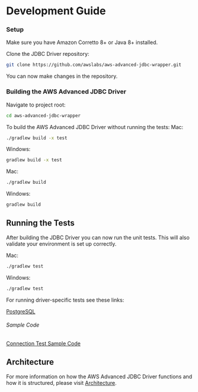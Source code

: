 # Development Guide

### Setup
Make sure you have Amazon Corretto 8+ or Java 8+ installed.

Clone the JDBC Driver repository:

```bash
git clone https://github.com/awslabs/aws-advanced-jdbc-wrapper.git
```

You can now make changes in the repository.

### Building the AWS Advanced JDBC Driver
Navigate to project root:
```bash
cd aws-advanced-jdbc-wrapper
```
To build the AWS Advanced JDBC Driver without running the tests:
Mac:
```bash
./gradlew build -x test
```

Windows:
```bash
gradlew build -x test
```

Mac:
```bash
./gradlew build
```

Windows:
```bash
gradlew build
```

## Running the Tests
After building the JDBC Driver you can now run the unit tests.
This will also validate your environment is set up correctly.

Mac:
```bash
./gradlew test
```

Windows:
```bash
./gradlew test
```

For running driver-specific tests see these links: <br />

[PostgreSQL](/docs/driver-specific/postgresql/postgresql.md)

###### Sample Code
[Connection Test Sample Code](/docs/driver-specific/postgresql/ConnectionTestSample.java)

## Architecture
For more information on how the AWS Advanced JDBC Driver functions and how it is structured, please visit [Architecture](./Architecture.md).
